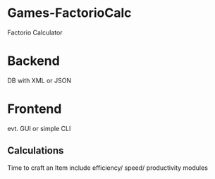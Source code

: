 # Games-FactorioCalc

Factorio Calculator

# Backend
DB with XML or JSON

# Frontend
evt. GUI or simple CLI

## Calculations
Time to craft an Item include efficiency/ speed/ productivity modules

